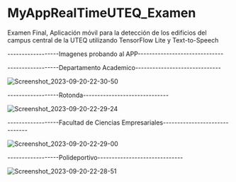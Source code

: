 # MyAppRealTimeUTEQ_Examen
Examen Final, Aplicación móvil para la detección de los edificios del campus central de la UTEQ utilizando TensorFlow Lite y Text-to-Speech

------------------Imagenes probando al APP------------------------------


------------------Departamento Academico------------------------------

![Screenshot_2023-09-20-22-30-50](https://github.com/JohnVeraXD/MyAppRealTimeUTEQ_Examen/assets/108051712/cbe3e6f1-0900-457b-92f2-2b2cc7bbdd41)


------------------Rotonda------------------------------

![Screenshot_2023-09-20-22-29-24](https://github.com/JohnVeraXD/MyAppRealTimeUTEQ_Examen/assets/108051712/07f1a293-17c1-4e4a-95f9-0b49c50d404c)


------------------Facultad de Ciencias Empresariales------------------------------

![Screenshot_2023-09-20-22-29-00](https://github.com/JohnVeraXD/MyAppRealTimeUTEQ_Examen/assets/108051712/11ae4994-6c53-4beb-bf45-f682de658a36)


------------------Polideportivo------------------------------

![Screenshot_2023-09-20-22-28-51](https://github.com/JohnVeraXD/MyAppRealTimeUTEQ_Examen/assets/108051712/1ab558cf-d55f-4288-88b2-6ca5d786c5e3)
